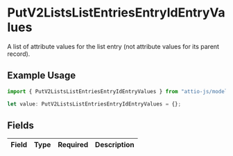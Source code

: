 # PutV2ListsListEntriesEntryIdEntryValues

A list of attribute values for the list entry (not attribute values for its parent record).

## Example Usage

```typescript
import { PutV2ListsListEntriesEntryIdEntryValues } from "attio-js/models/operations";

let value: PutV2ListsListEntriesEntryIdEntryValues = {};
```

## Fields

| Field       | Type        | Required    | Description |
| ----------- | ----------- | ----------- | ----------- |